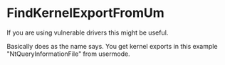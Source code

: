 # FindKernelExportFromUm
 
If you are using vulnerable drivers this might be useful.   

Basically does as the name says. You get kernel exports in this example "NtQueryInformationFile" from usermode.
